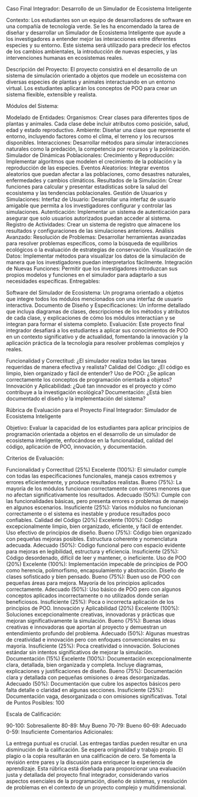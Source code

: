 Caso Final Integrador: Desarrollo de un Simulador de Ecosistema Inteligente

Contexto: Los estudiantes son un equipo de desarrolladores de software en una compañía de tecnología verde. Se les ha encomendado la tarea de diseñar y desarrollar un Simulador de Ecosistema Inteligente que ayude a los investigadores a entender mejor las interacciones entre diferentes especies y su entorno. Este sistema será utilizado para predecir los efectos de los cambios ambientales, la introducción de nuevas especies, y las intervenciones humanas en ecosistemas reales.

Descripción del Proyecto: El proyecto consistirá en el desarrollo de un sistema de simulación orientado a objetos que modele un ecosistema con diversas especies de plantas y animales interactuando en un entorno virtual. Los estudiantes aplicarán los conceptos de POO para crear un sistema flexible, extensible y realista.

Módulos del Sistema:

Modelado de Entidades:
Organismos: Crear clases para diferentes tipos de plantas y animales. Cada clase debe incluir atributos como posición, salud, edad y estado reproductivo.
Ambiente: Diseñar una clase que represente el entorno, incluyendo factores como el clima, el terreno y los recursos disponibles.
Interacciones: Desarrollar métodos para simular interacciones naturales como la predación, la competencia por recursos y la polinización.
Simulador de Dinámicas Poblacionales:
Crecimiento y Reproducción: Implementar algoritmos que modelen el crecimiento de la población y la reproducción de las especies.
Eventos Aleatorios: Integrar eventos aleatorios que puedan afectar a las poblaciones, como desastres naturales, enfermedades y cambios climáticos.
Resultados de la Simulación: Crear funciones para calcular y presentar estadísticas sobre la salud del ecosistema y las tendencias poblacionales.
Gestión de Usuarios y Simulaciones:
Interfaz de Usuario: Desarrollar una interfaz de usuario amigable que permita a los investigadores configurar y controlar las simulaciones.
Autenticación: Implementar un sistema de autenticación para asegurar que solo usuarios autorizados puedan acceder al sistema.
Registro de Actividades: Crear un sistema de registro que almacene los resultados y configuraciones de las simulaciones anteriores.
Análisis Avanzado:
Resolución de Problemas: Desarrollar herramientas avanzadas para resolver problemas específicos, como la búsqueda de equilibrios ecológicos o la evaluación de estrategias de conservación.
Visualización de Datos: Implementar métodos para visualizar los datos de la simulación de manera que los investigadores puedan interpretarlos fácilmente.
Integración de Nuevas Funciones: Permitir que los investigadores introduzcan sus propios modelos y funciones en el simulador para adaptarlo a sus necesidades específicas.
Entregables:

Software del Simulador de Ecosistema: Un programa orientado a objetos que integre todos los módulos mencionados con una interfaz de usuario interactiva.
Documento de Diseño y Especificaciones: Un informe detallado que incluya diagramas de clases, descripciones de los métodos y atributos de cada clase, y explicaciones de cómo los módulos interactúan y se integran para formar el sistema completo.
Evaluación: Este proyecto final integrador desafiará a los estudiantes a aplicar sus conocimientos de POO en un contexto significativo y de actualidad, fomentando la innovación y la aplicación práctica de la tecnología para resolver problemas complejos y reales.

Funcionalidad y Correctitud: ¿El simulador realiza todas las tareas requeridas de manera efectiva y realista?
Calidad del Código: ¿El código es limpio, bien organizado y fácil de entender?
Uso de POO: ¿Se aplican correctamente los conceptos de programación orientada a objetos?
Innovación y Aplicabilidad: ¿Qué tan innovador es el proyecto y cómo contribuye a la investigación ecológica?
Documentación: ¿Está bien documentado el diseño y la implementación del sistema?
 

Rúbrica de Evaluación para el Proyecto Final Integrador: Simulador de Ecosistema Inteligente

Objetivo: Evaluar la capacidad de los estudiantes para aplicar principios de programación orientada a objetos en el desarrollo de un simulador de ecosistema inteligente, enfocándose en la funcionalidad, calidad del código, aplicación de POO, innovación, y documentación.

Criterios de Evaluación:

Funcionalidad y Correctitud (25%)
Excelente (100%): El simulador cumple con todas las especificaciones funcionales, maneja casos extremos y errores eficientemente, y produce resultados realistas.
Bueno (75%): La mayoría de los módulos funcionan correctamente con errores menores que no afectan significativamente los resultados.
Adecuado (50%): Cumple con las funcionalidades básicas, pero presenta errores o problemas de manejo en algunos escenarios.
Insuficiente (25%): Varios módulos no funcionan correctamente o el sistema es inestable y produce resultados poco confiables.
Calidad del Código (20%)
Excelente (100%): Código excepcionalmente limpio, bien organizado, eficiente, y fácil de entender. Uso efectivo de principios de diseño.
Bueno (75%): Código bien organizado con pequeñas mejoras posibles. Estructura coherente y nomenclatura adecuada.
Adecuado (50%): Código funcional pero con espacio evidente para mejoras en legibilidad, estructura y eficiencia.
Insuficiente (25%): Código desordenado, difícil de leer y mantener, o ineficiente.
Uso de POO (20%)
Excelente (100%): Implementación impecable de principios de POO como herencia, polimorfismo, encapsulamiento y abstracción. Diseño de clases sofisticado y bien pensado.
Bueno (75%): Buen uso de POO con pequeñas áreas para mejora. Mayoría de los principios aplicados correctamente.
Adecuado (50%): Uso básico de POO pero con algunos conceptos aplicados incorrectamente o no utilizados donde serían beneficiosos.
Insuficiente (25%): Poca o incorrecta aplicación de los principios de POO.
Innovación y Aplicabilidad (20%)
Excelente (100%): Soluciones excepcionalmente creativas, innovadoras y prácticas que mejoran significativamente la simulación.
Bueno (75%): Buenas ideas creativas e innovadoras que aportan al proyecto y demuestran un entendimiento profundo del problema.
Adecuado (50%): Algunas muestras de creatividad e innovación pero con enfoques convencionales en su mayoría.
Insuficiente (25%): Poca creatividad o innovación. Soluciones estándar sin intentos significativos de mejorar la simulación.
Documentación (15%)
Excelente (100%): Documentación excepcionalmente clara, detallada, bien organizada y completa. Incluye diagramas, explicaciones y justificaciones de diseño.
Bueno (75%): Documentación clara y detallada con pequeñas omisiones o áreas desorganizadas.
Adecuado (50%): Documentación que cubre los aspectos básicos pero falta detalle o claridad en algunas secciones.
Insuficiente (25%): Documentación vaga, desorganizada o con omisiones significativas.
Total de Puntos Posibles: 100

Escala de Calificación:

90-100: Sobresaliente
80-89: Muy Bueno
70-79: Bueno
60-69: Adecuado
0-59: Insuficiente
Comentarios Adicionales:

La entrega puntual es crucial. Las entregas tardías pueden resultar en una disminución de la calificación.
Se espera originalidad y trabajo propio. El plagio o la copia resultarán en una calificación de cero.
Se fomenta la revisión entre pares y la discusión para enriquecer la experiencia de aprendizaje.
Esta rúbrica está diseñada para proporcionar una evaluación justa y detallada del proyecto final integrador, considerando varios aspectos esenciales de la programación, diseño de sistemas, y resolución de problemas en el contexto de un proyecto complejo y multidimensional.